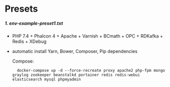 # Presets

##### 1. env-example-preset1.txt

- PHP 7.4 + Phalcon 4 + Apache + Varnish + BCmath + OPC + RDKafka + Redis + XDebug
- automatic install Yarn, Bower, Composer, Pip dependencies

    Compose:
    
        docker-compose up -d --force-recreate proxy apache2 php-fpm mongo graylog zookeeper beanstalkd portainer redis redis-webui elasticsearch mysql phpmyadmin

